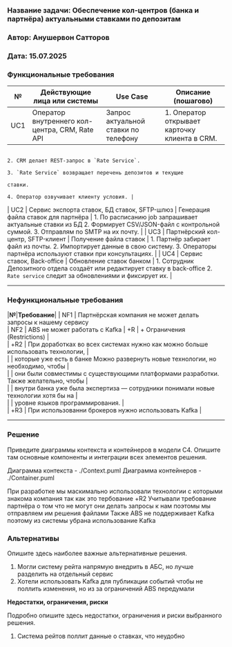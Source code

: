 ### <a name="_b7urdng99y53"></a>**Название задачи: Обеспечение кол-центров (банка и партнёра) актуальными ставками по депозитам**  

### <a name="_hjk0fkfyohdk"></a>**Автор: Анушервон Сатторов**  

### <a name="_uanumrh8zrui"></a>**Дата: 15.07.2025**

### <a name="_3bfxc9a45514"></a>**Функциональные требования**

| **№** | **Действующие лица или системы**                | **Use Case**                                   | **Описание (пошагово)**                                                                                                          |
| :---: | ----------------------------------------------- | ---------------------------------------------- | -------------------------------------------------------------------------------------------------------------------------------- |
| UC1   | Оператор внутреннего кол-центра, CRM, Rate API  | Запрос актуальной ставки по телефону           | 1. Оператор открывает карточку клиента в CRM.
                                                                                                             2. CRM делает REST-запрос в `Rate Service`.
                                                                                                             3. `Rate Service` возвращает перечень депозитов и текущие
                                                                                                             ставки.
                                                                                                             4. Оператор озвучивает клиенту условия. |
| UC2   | Сервис экспорта ставок, БД ставок, SFTP-шлюз     | Генерация файла ставок для партнёра            | 1. По расписанию job запрашивает актуальные ставки из БД
                                                                                                              2. Формирует CSV/JSON-файл с контрольной суммой.
                                                                                                              3. Отправлям по SMTP на их почту. |
| UC3   | Партнёрский кол-центр, SFTP-клиент              | Получение файла ставок                         | 1. Партнёр забирает файл из почты.
                                                                                                             2. Импортирует данные в свою систему.
                                                                                                             3. Операторы партнёра используют ставки при консультациях. |
| UC4   | Сервис ставок, Back-office                     | Обновление ставок банком                       | 1. Сотрудник Депозитного отдела создаёт или редактирует
                                                                                                            ставку в back-office
                                                                                                            2. `Rate service` следит за обновлениями и фиксирует их. |

---

### <a name="_u8xz25hbrgql"></a>**Нефункциональные требования**

|**№**|**Требование**|
| NF1 | Партнёрская компания не может делать запросы к нашему сервису             
| NF2 | ABS не может работать с Kafka
| +R  | + Ограничения (Restrictions)                                                                   |              
| +R2 | При доработках во всех системах нужно как можно больше использовать технологии,                |              
|     | которые уже есть в банке Можно развернуть новые технологии, но необходимо, чтобы               |              
|     | они были совместимы с существующими платформами разработки. Также желательно, чтобы            |              
|     | внутри банка уже была экспертиза — сотрудники понимали новые технологии хотя бы на             |             
|     | уровне языков программирования.                                                                |              
| +R3 | При использованни брокеров нужно использовать Kafka                                            |              

---
### <a name="_qmphm5d6rvi3"></a>**Решение**
Приведите диаграммы контекста и контейнеров в модели C4. Опишите там основные компоненты и интеграции всех элементов решения.

Диаграмма контекста - ./Context.puml
Диаграмма контейнеров - ./Container.puml

При разработке мы маскимально использовали технологии с которыми знакома компания так как это тербование +R2
Учитывали требование партнёра о том что не могут они делать запросы к нам поэтомы мы отправляем им решения файлами
Также ABS не поддерживает Kafka поэтому из системы убрана использование Kafka


### <a name="_bjrr7veeh80c"></a>**Альтернативы**
Опишите здесь наиболее важные альтернативные решения.

1. Могли систему рейта напрямую внедрить в АБС, но лучше разделить на отдельный сервис
2. Хотели использовать Kafka для публикации событий чтобы не поллить изменения, но из за ограничений ABS передумали

**Недостатки, ограничения, риски**

Подробно опишите здесь недостатки, ограничения и риски выбранного решения.

1. Система рейтов поллит данные о ставках, что неудобно
